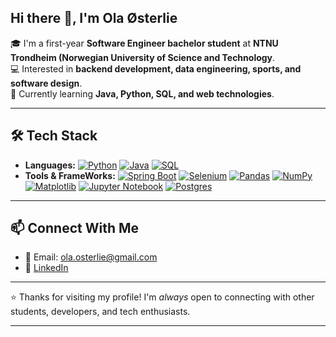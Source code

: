 ## Hi there 👋, I'm Ola Østerlie
🎓 I'm a first-year **Software Engineer bachelor student** at **NTNU Trondheim (Norwegian University of Science and Technology**.  
💻 Interested in **backend development, data engineering, sports, and software design**.  
🚀 Currently learning **Java, Python, SQL, and web technologies**.

---

## 🛠️ Tech Stack
* **Languages:** [![Python](https://img.shields.io/badge/Python-3776AB?logo=python&logoColor=fff)](#) [![Java](https://img.shields.io/badge/Java-%23ED8B00.svg?logo=openjdk&logoColor=white)](#) [![SQL](https://img.shields.io/badge/Postgres-%23316192.svg?logo=postgresql&logoColor=white)](#)
* **Tools & FrameWorks:** [![Spring Boot](https://img.shields.io/badge/Spring%20Boot-6DB33F?logo=springboot&logoColor=fff)](#) [![Selenium](https://img.shields.io/badge/Selenium-43B02A?logo=selenium&logoColor=fff)](#) [![Pandas](https://img.shields.io/badge/Pandas-150458?logo=pandas&logoColor=fff)](#) [![NumPy](https://img.shields.io/badge/NumPy-4DABCF?logo=numpy&logoColor=fff)](#) [![Matplotlib](https://custom-icon-badges.demolab.com/badge/Matplotlib-71D291?logo=matplotlib&logoColor=fff)](#) [![Jupyter Notebook](https://img.shields.io/badge/Jupyter%20Notebook-F37626?style=flat-square&logo=jupyter&logoColor=white)](#) [![Postgres](https://img.shields.io/badge/Postgres-%23316192.svg?logo=postgresql&logoColor=white)](#)

---

## 📫 Connect With Me
* 📧 Email: ola.osterlie@gmail.com
* 💼 [LinkedIn](https://www.linkedin.com/in/ola-%C3%B8sterlie-45709b37b/)

---

⭐️ Thanks for visiting my profile! I'm *always* open to connecting with other students, developers, and tech enthusiasts.

---

<!--
**olaosterlie/olaosterlie** is a ✨ _special_ ✨ repository because its `README.md` (this file) appears on your GitHub profile.

Here are some ideas to get you started:

- 🔭 I’m currently working on ...
- 🌱 I’m currently learning ...
- 👯 I’m looking to collaborate on ...
- 🤔 I’m looking for help with ...
- 💬 Ask me about ...
- 📫 How to reach me: ...
- 😄 Pronouns: ...
- ⚡ Fun fact: ...
-->
